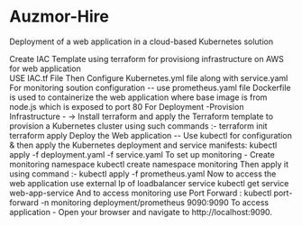 # Auzmor-Hire
Deployment of a web application in a cloud-based Kubernetes solution

Create IAC Template using terraform for provisiong infrastructure on AWS for web application  <br>
USE IAC.tf File
Then Configure Kubernetes.yml file along with service.yaml  
For monitoring soution configuration  -- use prometheus.yaml file
Dockerfile is used to containerize the web application where base image is from node.js which is exposed to port 80
  For Deployment -Provision Infrastructure - -> Install terraform and apply the Terraform template to provision a Kubernetes cluster using such commands :-
     terraform init
     terraform apply 
  Deploy the Web application -- Use kubectl for configuration & then apply the Kubernetes deployment and service manifests:
     kubectl apply -f deployment.yaml -f service.yaml
  To set up monitoring - Create monitoring namespace
     kubectl create namespace monitoring
  Then apply it using command :-
     kubectl apply -f prometheus.yaml
  Now to access the web application use external Ip of loadbalancer service
     kubectl get service web-app-service
  And to access monitoring use Port Forward :
     kubectl port-forward -n monitoring deployment/prometheus 9090:9090
  To access application - Open your browser and navigate to http://localhost:9090.
